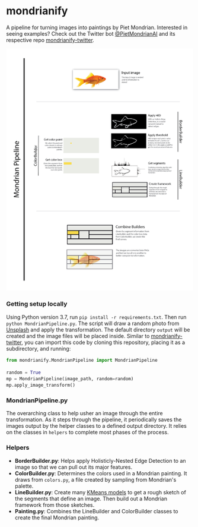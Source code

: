 # mondrianify
A pipeline for turning images into paintings by Piet Mondrian. Interested in seeing examples? Check out the Twitter bot [@PietMondrianAI](https://twitter.com/PietMondrianAI) and its respective repo [mondrianify-twitter](https://github.com/kmcelwee/mondrianify-twitter/).

![Mondrianify flowchart](flowchart.png)

### Getting setup locally
Using Python version 3.7, run `pip install -r requirements.txt`. Then run `python MondrianPipeline.py`. The script will draw a random photo from [Unsplash](https://unsplash.com/developers) and apply the transformation. The default directory `output` will be created and the image files will be placed inside. Similar to [mondrianify-twitter](https://github.com/kmcelwee/mondrianify-twitter/), you can import this code by cloning this repository, placing it as a subdirectory, and running:

```python
from mondrianify.MondrianPipeline import MondrianPipeline

random = True
mp = MondrianPipeline(image_path, random=random)
mp.apply_image_transform()

```

### MondrianPipeline.py
The overarching class to help usher an image through the entire transformation. As it steps through the pipeline, it periodically saves the images output by the helper classes to a defined output directory. It relies on the classes in `helpers` to complete most phases of the process.

### Helpers
- **BorderBuilder.py**: Helps apply Holisticly-Nested Edge Detection to an image so that we can pull out its major features.
- **ColorBuilder.py**: Determines the colors used in a Mondrian painting. It draws from `colors.py`, a file created by sampling from Mondrian's palette.
- **LineBuilder.py**: Create many [KMeans models](https://stanford.edu/~cpiech/cs221/handouts/kmeans.html) to get a rough sketch of the segments that define an image. Then build out a Mondrian framework from those sketches.
- **Painting.py**: Combines the LineBuilder and ColorBuilder classes to create the final Mondrian painting.
